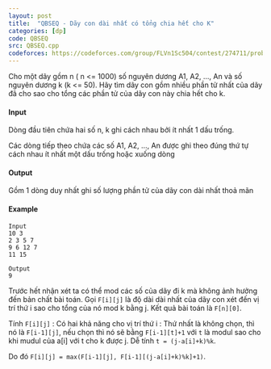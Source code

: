 ```yaml
---
layout: post
title:  "QBSEQ - Dãy con dài nhất có tổng chia hết cho K"
categories: [dp]
code: QBSEQ
src: QBSEQ.cpp
codeforces: https://codeforces.com/group/FLVn1Sc504/contest/274711/problem/L
---
```




  



Cho một dãy gồm n ( n <= 1000) số nguyên dương A1, A2, ..., An và số nguyên dương k (k <= 50). Hãy tìm dãy con gồm nhiều phần tử nhất của dãy đã cho sao cho tổng các phần tử của dãy con này chia hết cho k.

#### Input

Dòng đầu tiên chứa hai số n, k ghi cách nhau bởi ít nhất 1 dấu trống.

Các dòng tiếp theo chứa các số A1, A2, ..., An được ghi theo đúng thứ tự cách nhau ít nhất một dấu trống hoặc xuống dòng

#### Output

Gồm 1 dòng duy nhất ghi số lượng phần tử của dãy con dài nhất thoả mãn

#### Example

```
Input
10 3
2 3 5 7
9 6 12 7
11 15

Output
9
```

<!--more-->



Trước hết nhận xét ta có thể mod các số của dãy đi k mà không ảnh hưởng đến bản chất bài toán. Gọi `F[i][j]` là độ dài dài nhất của dãy con xét đến vị trí thứ i sao cho tổng của nó mod k bằng j. Kết quả bài toán là `F[n][0]`. 

Tính `F[i][j]` : Có hai khả năng cho vị trí thứ i : Thứ nhất là không chọn, thì nó là `F[i-1][j]`, nếu chọn thì nó sẽ bằng `F[i-1][t]+1` với `t` là modul sao cho khi mudul của a[i] với t cho k được j. Dễ tính `t = (j-a[i]+k)%k`.

Do đó `F[i][j] = max(F[i-1][j], F[i-1][(j-a[i]+k)%k]+1)`.
